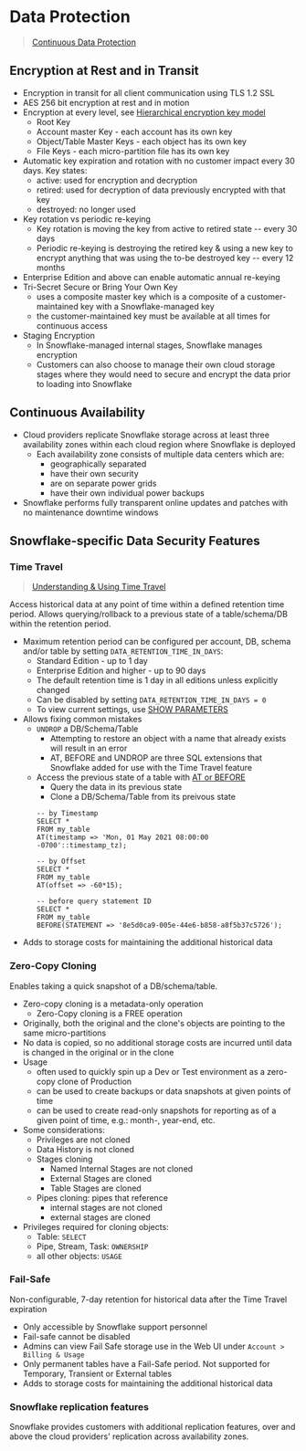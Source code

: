 # Data Protection #

> [Continuous Data Protection](https://docs.snowflake.com/en/user-guide/data-cdp.html)

## Encryption at Rest and in Transit ##
* Encryption in transit for all client communication using TLS 1.2 SSL
* AES 256 bit encryption at rest and in motion
* Encryption at every level, see [Hierarchical encryption key model](https://docs.snowflake.com/en/user-guide/security-encryption-manage.html#hierarchical-key-model)
  * Root Key
  * Account master Key - each account has its own key
  * Object/Table Master Keys - each object has its own key
  * File Keys - each micro-partition file has its own key
* Automatic key expiration and rotation with no customer impact every 30 days. Key states:
  * active: used for encryption and decryption
  * retired: used for decryption of data previously encrypted with that key
  * destroyed: no longer used
* Key rotation vs periodic re-keying
  *  Key rotation is moving the key from active to retired state -- every 30 days
  *  Periodic re-keying is destroying the retired key & using a new key to encrypt anything that was using the to-be destroyed key -- every 12 months 
* Enterprise Edition and above can enable automatic annual re-keying
* Tri-Secret Secure or Bring Your Own Key
  * uses a composite master key which is a composite of a customer-maintained key with a Snowflake-managed key
  * the customer-maintained key must be available at all times for continuous access
* Staging Encryption
  * In Snowflake-managed internal stages, Snowflake manages encryption
  * Customers can also choose to manage their own cloud storage stages where they would need to secure and encrypt the data prior to loading into Snowflake

## Continuous Availability ##
* Cloud providers replicate Snowflake storage across at least three availability zones within each cloud region where Snowflake is deployed
  * Each availability zone consists of multiple data centers which are:
    * geographically separated
    * have their own security
    * are on separate power grids
    * have their own individual power backups
* Snowflake performs fully transparent online updates and patches with no maintenance downtime windows

## Snowflake-specific Data Security Features ##

### Time Travel ###

> [Understanding & Using Time Travel](https://docs.snowflake.com/en/user-guide/data-time-travel.html)

Access historical data at any point of time within a defined retention time period. Allows querying/rollback to a previous state of a table/schema/DB within the retention period.

* Maximum retention period can be configured per account, DB, schema and/or table by setting `DATA_RETENTION_TIME_IN_DAYS`:
  * Standard Edition - up to 1 day
  * Enterprise Edition and higher - up to 90 days
  * The default retention time is 1 day in all editions unless explicitly changed
  * Can be disabled by setting `DATA_RETENTION_TIME_IN_DAYS = 0`
  * To view current settings, use [SHOW PARAMETERS](https://docs.snowflake.com/en/sql-reference/sql/show-parameters.html)
* Allows fixing common mistakes
  * `UNDROP` a DB/Schema/Table
    * Attempting to restore an object with a name that already exists will result in an error
    * AT, BEFORE and UNDROP are three SQL extensions that Snowflake added for use with the Time Travel feature
  * Access the previous state of a table with [AT or BEFORE](https://docs.snowflake.com/en/sql-reference/constructs/at-before.html)
    * Query the data in its previous state
    * Clone a DB/Schema/Table from its preivous state
    ```
    -- by Timestamp
    SELECT *
    FROM my_table
    AT(timestamp => 'Mon, 01 May 2021 08:00:00 -0700'::timestamp_tz);

    -- by Offset
    SELECT *
    FROM my_table
    AT(offset => -60*15);

    -- before query statement ID
    SELECT *
    FROM my_table
    BEFORE(STATEMENT => '8e5d0ca9-005e-44e6-b858-a8f5b37c5726');
    ```
* Adds to storage costs for maintaining the additional historical data

### Zero-Copy Cloning ###
Enables taking a quick snapshot of a DB/schema/table.

* Zero-copy cloning is a metadata-only operation
  * Zero-Copy cloning is a FREE operation
* Originally, both the original and the clone's objects are pointing to the same micro-partitions
* No data is copied, so no additional storage costs are incurred until data is changed in the original or in the clone
* Usage
  * often used to quickly spin up a Dev or Test environment as a zero-copy clone of Production
  * can be used to create backups or data snapshots at given points of time
  * can be used to create read-only snapshots for reporting as of a given point of time, e.g.: month-, year-end, etc.
* Some considerations:
  * Privileges are not cloned
  * Data History is not cloned
  * Stages cloning
    * Named Internal Stages are not cloned
    * External Stages are cloned
    * Table Stages are cloned
  * Pipes cloning: pipes that reference
    * internal stages are not cloned
    * external stages are cloned
* Privileges required for cloning objects:
  * Table: `SELECT`
  * Pipe, Stream, Task: `OWNERSHIP`
  * all other objects: `USAGE`

### Fail-Safe ###
Non-configurable, 7-day retention for historical data after the Time Travel expiration
* Only accessible by Snowflake support personnel
* Fail-safe cannot be disabled
* Admins can view Fail Safe storage use in the Web UI under `Account > Billing & Usage`
* Only permanent tables have a Fail-Safe period. Not supported for Temporary, Transient or External tables
* Adds to storage costs for maintaining the additional historical data

### Snowflake replication features ###
Snowflake provides customers with additional replication features, over and above the cloud providers' replication across availability zones.
